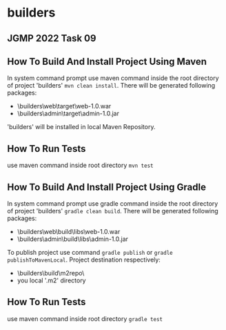 # builders
JGMP 2022 Task 09
-----------------
How To Build And Install Project Using Maven
--------------------------------
In system command prompt use maven command inside the root directory of project 'builders' `mvn clean install`.
There will be generated following packages:
+ \builders\web\target\web-1.0.war
+ \builders\admin\target\admin-1.0.jar

'builders' will be installed in local Maven Repository.

How To Run Tests
----------------
use maven command inside root directory `mvn test`

How To Build And Install Project Using Gradle
---------------------------------
In system command prompt use gradle command inside the root directory of project 'builders' `gradle clean build`.
There will be generated following packages:
+ \builders\web\build\libs\web-1.0.war
+ \builders\admin\build\libs\admin-1.0.jar 

To publish project use command `gradle publish` or `gradle publishToMavenLocal`. Project destination respectively: 
+ \builders\build\m2repo\
+ you local '.m2' directory

How To Run Tests
----------------
use maven command inside root directory `gradle test`
